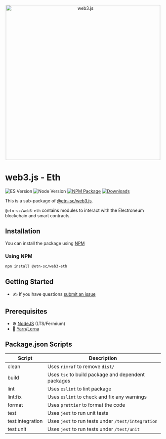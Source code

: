 <p align="center">
  <img src="assets/logo/web3js.jpg" width="500" alt="web3.js" />
</p>

# web3.js - Eth

![ES Version](https://img.shields.io/badge/ES-2020-yellow)
![Node Version](https://img.shields.io/badge/node-14.x-green)
[![NPM Package][npm-image]][npm-url]
[![Downloads][downloads-image]][npm-url]

This is a sub-package of [@etn-sc/web3.js][repo].

`@etn-sc/web3-eth` contains modules to interact with the Electroneum blockchain and smart contracts.

## Installation

You can install the package using [NPM](https://www.npmjs.com/package/@etn-sc/web3-eth)

### Using NPM

```bash
npm install @etn-sc/web3-eth
```

## Getting Started

-   :writing_hand: If you have questions [submit an issue](https://github.com/electroneum/electroneum-web3.js/issues/new)

## Prerequisites

-   :gear: [NodeJS](https://nodejs.org/) (LTS/Fermium)
-   :toolbox: [Yarn](https://yarnpkg.com/)/[Lerna](https://lerna.js.org/)

## Package.json Scripts

| Script           | Description                                        |
| ---------------- | -------------------------------------------------- |
| clean            | Uses `rimraf` to remove `dist/`                    |
| build            | Uses `tsc` to build package and dependent packages |
| lint             | Uses `eslint` to lint package                      |
| lint:fix         | Uses `eslint` to check and fix any warnings        |
| format           | Uses `prettier` to format the code                 |
| test             | Uses `jest` to run unit tests                      |
| test:integration | Uses `jest` to run tests under `/test/integration` |
| test:unit        | Uses `jest` to run tests under `/test/unit`        |

[docs]: https://docs.web3js.org/
[repo]: https://github.com/electroneum/electroneum-web3.js/tree/4.x/packages/web3-eth
[npm-image]: https://img.shields.io/github/package-json/v/electroneum/electroneum-web3.js/4.x?filename=packages%2Fweb3-eth%2Fpackage.json
[npm-url]: https://npmjs.org/package/@etn-sc/web3-eth
[downloads-image]: https://img.shields.io/npm/dm/@etn-sc/web3-eth?label=npm%20downloads
